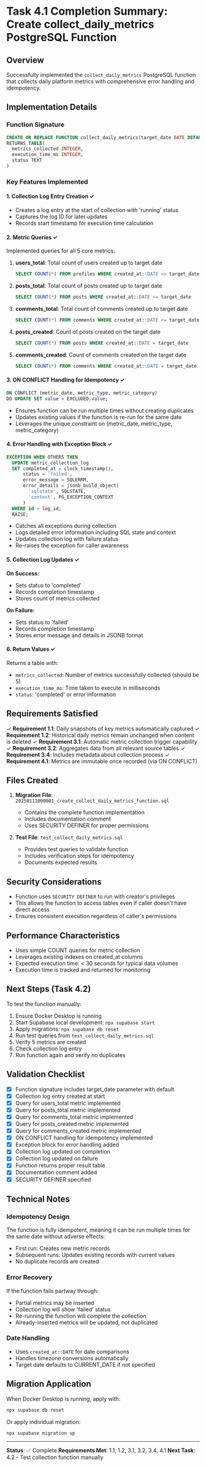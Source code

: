 # Task 4.1 Completion Summary: Create collect_daily_metrics PostgreSQL Function

## Overview
Successfully implemented the `collect_daily_metrics` PostgreSQL function that collects daily platform metrics with comprehensive error handling and idempotency.

## Implementation Details

### Function Signature
```sql
CREATE OR REPLACE FUNCTION collect_daily_metrics(target_date DATE DEFAULT CURRENT_DATE)
RETURNS TABLE(
  metrics_collected INTEGER,
  execution_time_ms INTEGER,
  status TEXT
)
```

### Key Features Implemented

#### 1. Collection Log Entry Creation ✓
- Creates a log entry at the start of collection with 'running' status
- Captures the log ID for later updates
- Records start timestamp for execution time calculation

#### 2. Metric Queries ✓
Implemented queries for all 5 core metrics:

1. **users_total**: Total count of users created up to target date
   ```sql
   SELECT COUNT(*) FROM profiles WHERE created_at::DATE <= target_date
   ```

2. **posts_total**: Total count of posts created up to target date
   ```sql
   SELECT COUNT(*) FROM posts WHERE created_at::DATE <= target_date
   ```

3. **comments_total**: Total count of comments created up to target date
   ```sql
   SELECT COUNT(*) FROM comments WHERE created_at::DATE <= target_date
   ```

4. **posts_created**: Count of posts created on the target date
   ```sql
   SELECT COUNT(*) FROM posts WHERE created_at::DATE = target_date
   ```

5. **comments_created**: Count of comments created on the target date
   ```sql
   SELECT COUNT(*) FROM comments WHERE created_at::DATE = target_date
   ```

#### 3. ON CONFLICT Handling for Idempotency ✓
```sql
ON CONFLICT (metric_date, metric_type, metric_category) 
DO UPDATE SET value = EXCLUDED.value;
```
- Ensures function can be run multiple times without creating duplicates
- Updates existing values if the function is re-run for the same date
- Leverages the unique constraint on (metric_date, metric_type, metric_category)

#### 4. Error Handling with Exception Block ✓
```sql
EXCEPTION WHEN OTHERS THEN
  UPDATE metric_collection_log
  SET completed_at = clock_timestamp(),
      status = 'failed',
      error_message = SQLERRM,
      error_details = jsonb_build_object(
        'sqlstate', SQLSTATE,
        'context', PG_EXCEPTION_CONTEXT
      )
  WHERE id = log_id;
  RAISE;
```
- Catches all exceptions during collection
- Logs detailed error information including SQL state and context
- Updates collection log with failure status
- Re-raises the exception for caller awareness

#### 5. Collection Log Updates ✓
**On Success:**
- Sets status to 'completed'
- Records completion timestamp
- Stores count of metrics collected

**On Failure:**
- Sets status to 'failed'
- Records completion timestamp
- Stores error message and details in JSONB format

#### 6. Return Values ✓
Returns a table with:
- `metrics_collected`: Number of metrics successfully collected (should be 5)
- `execution_time_ms`: Time taken to execute in milliseconds
- `status`: 'completed' or error information

## Requirements Satisfied

✓ **Requirement 1.1**: Daily snapshots of key metrics automatically captured
✓ **Requirement 1.2**: Historical daily metrics remain unchanged when content is deleted
✓ **Requirement 3.1**: Automatic metric collection trigger capability
✓ **Requirement 3.2**: Aggregates data from all relevant source tables
✓ **Requirement 3.4**: Includes metadata about collection process
✓ **Requirement 4.1**: Metrics are immutable once recorded (via ON CONFLICT)

## Files Created

1. **Migration File**: `20250111000001_create_collect_daily_metrics_function.sql`
   - Contains the complete function implementation
   - Includes documentation comment
   - Uses SECURITY DEFINER for proper permissions

2. **Test File**: `test_collect_daily_metrics.sql`
   - Provides test queries to validate function
   - Includes verification steps for idempotency
   - Documents expected results

## Security Considerations

- Function uses `SECURITY DEFINER` to run with creator's privileges
- This allows the function to access tables even if caller doesn't have direct access
- Ensures consistent execution regardless of caller's permissions

## Performance Characteristics

- Uses simple COUNT queries for metric collection
- Leverages existing indexes on created_at columns
- Expected execution time: < 30 seconds for typical data volumes
- Execution time is tracked and returned for monitoring

## Next Steps (Task 4.2)

To test the function manually:
1. Ensure Docker Desktop is running
2. Start Supabase local development: `npx supabase start`
3. Apply migrations: `npx supabase db reset`
4. Run test queries from `test_collect_daily_metrics.sql`
5. Verify 5 metrics are created
6. Check collection log entry
7. Run function again and verify no duplicates

## Validation Checklist

- [x] Function signature includes target_date parameter with default
- [x] Collection log entry created at start
- [x] Query for users_total metric implemented
- [x] Query for posts_total metric implemented
- [x] Query for comments_total metric implemented
- [x] Query for posts_created metric implemented
- [x] Query for comments_created metric implemented
- [x] ON CONFLICT handling for idempotency implemented
- [x] Exception block for error handling added
- [x] Collection log updated on completion
- [x] Collection log updated on failure
- [x] Function returns proper result table
- [x] Documentation comment added
- [x] SECURITY DEFINER specified

## Technical Notes

### Idempotency Design
The function is fully idempotent, meaning it can be run multiple times for the same date without adverse effects:
- First run: Creates new metric records
- Subsequent runs: Updates existing records with current values
- No duplicate records are created

### Error Recovery
If the function fails partway through:
- Partial metrics may be inserted
- Collection log will show 'failed' status
- Re-running the function will complete the collection
- Already-inserted metrics will be updated, not duplicated

### Date Handling
- Uses `created_at::DATE` for date comparisons
- Handles timezone conversions automatically
- Target date defaults to CURRENT_DATE if not specified

## Migration Application

When Docker Desktop is running, apply with:
```bash
npx supabase db reset
```

Or apply individual migration:
```bash
npx supabase migration up
```

---

**Status**: ✅ Complete
**Requirements Met**: 1.1, 1.2, 3.1, 3.2, 3.4, 4.1
**Next Task**: 4.2 - Test collection function manually
